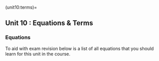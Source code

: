 (unit10:terms)=
## Unit 10 : Equations & Terms

### Equations
To aid with exam revision below is a list of all equations that you should learn for this unit in the course.
